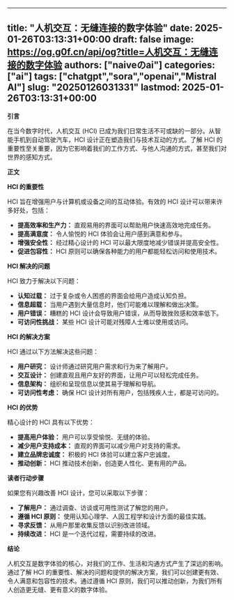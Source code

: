 
---
title: "人机交互：无缝连接的数字体验"
date: 2025-01-26T03:13:31+00:00
draft: false
image: https://og.g0f.cn/api/og?title=人机交互：无缝连接的数字体验
authors: ["naiveのai"]
categories: ["ai"]
tags: ["chatgpt","sora","openai","Mistral AI"]
slug: "20250126031331"
lastmod: 2025-01-26T03:13:31+00:00
---
**引言**

在当今数字时代，人机交互 (HCI) 已成为我们日常生活不可或缺的一部分。从智能手机到自动驾驶汽车，HCI 设计正在塑造我们与技术互动的方式。了解 HCI 的重要性至关重要，因为它影响着我们的工作方式、与他人沟通的方式，甚至我们对世界的感知方式。

**正文**

**HCI 的重要性**

HCI 旨在增强用户与计算机或设备之间的互动体验。有效的 HCI 设计可以带来许多好处，包括：

* **提高效率和生产力：** 直观易用的界面可以帮助用户快速高效地完成任务。
* **提高满意度：** 令人愉悦的 HCI 体验会让用户感到满意和参与。
* **增强安全性：** 经过精心设计的 HCI 可以最大限度地减少错误并提高安全性。
* **促进包容性：** HCI 原则可以确保各种能力的用户都能轻松访问和使用技术。

**HCI 解决的问题**

HCI 致力于解决以下问题：

* **认知过载：** 过于复杂或令人困惑的界面会给用户造成认知负担。
* **信息超载：** 当用户遇到大量信息时，他们可能难以理解和做出决策。
* **用户错误：** 糟糕的 HCI 设计会导致用户错误，从而导致挫败感和效率低下。
* **可访问性挑战：** 某些 HCI 设计可能对残障人士难以使用或访问。

**HCI 的解决方案**

HCI 通过以下方法解决这些问题：

* **用户研究：** 设计师通过研究用户需求和行为来了解用户。
* **交互设计：** 创建直观且用户友好的界面，让用户可以轻松完成任务。
* **信息架构：** 组织和呈现信息以使其易于理解和导航。
* **可访问性考虑：** 确保 HCI 设计对所有用户，包括残疾人士，都是可访问的。

**HCI 的优势**

精心设计的 HCI 具有以下优势：

* **提高用户体验：** 用户可以享受愉悦、无缝的体验。
* **减少用户支持成本：** 直观的界面可以减少用户对支持的需求。
* **建立品牌忠诚度：** 积极的 HCI 体验可以建立客户忠诚度。
* **推动创新：** HCI 推动技术创新，创造更人性化、更有用的产品。

**读者行动步骤**

如果您有兴趣改善 HCI 设计，您可以采取以下步骤：

* **了解用户：** 通过调查、访谈或可用性测试了解您的用户。
* **遵循 HCI 原则：** 使用认知心理学、人因工程学和设计方面的最佳实践。
* **寻求反馈：** 从用户那里收集反馈以识别改进领域。
* **持续改进：** HCI 是一个迭代过程，需要持续的改进。

**结论**

人机交互是数字体验的核心，对我们的工作、生活和沟通方式产生了深远的影响。通过了解 HCI 的重要性、解决的问题和提供的解决方案，我们可以创建更有效、令人满意和包容性的技术。通过遵循 HCI 原则，我们可以推动创新，为我们所有人创造更无缝、更有意义的数字体验。